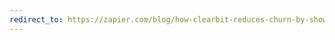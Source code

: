 ```yaml
---
redirect_to: https://zapier.com/blog/how-clearbit-reduces-churn-by-showcasing-zapier-integration/
---
```


